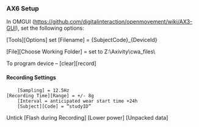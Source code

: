 ###  AX6 Setup  

In OMGUI (https://github.com/digitalinteraction/openmovement/wiki/AX3-GUI), set the following options:  

[Tools][Options] set [Filename] = {SubjectCode}_{DeviceId}  

[File][Choose Working Folder] = set to Z:\Axivity\cwa_files\  

To program device – [clear][record]  

#### Recording Settings
		[Sampling] = 12.5Hz
    [Recording Time][Range] = +/- 8g
		[Interval = anticipated wear start time +24h
		[Subject][Code] = “studyID”
Untick	[Flash during Recording]
			[Lower power]
			[Unpacked data]






